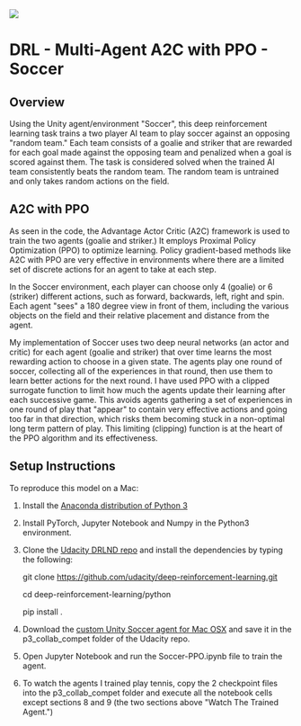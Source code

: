 <img src="https://s3.amazonaws.com/video.udacity-data.com/topher/2018/August/5b81cd05_soccer/soccer.png">

# DRL - Multi-Agent A2C with PPO - Soccer

## Overview
Using the Unity agent/environment "Soccer", this deep reinforcement learning task trains a two player AI team to play soccer against an opposing "random team." Each team consists of a goalie and striker that are rewarded for each goal made against the opposing team and penalized when a goal is scored against them. The task is considered solved when the trained AI team consistently beats the random team. The random team is untrained and only takes random actions on the field.

## A2C with PPO
As seen in the code, the Advantage Actor Critic (A2C) framework is used to train the two agents (goalie and striker.) It employs Proximal Policy Optimization (PPO) to optimize learning. Policy gradient-based methods like A2C with PPO are very effective in environments where there are a limited set of discrete actions for an agent to take at each step. 

In the Soccer environment, each player can choose only 4 (goalie) or 6 (striker) different actions, such as forward, backwards, left, right and spin. Each agent "sees" a 180 degree view in front of them, including the various objects on the field and their relative placement and distance from the agent.

My implementation of Soccer uses two deep neural networks (an actor and critic) for each agent (goalie and striker) that over time learns the most rewarding action to choose in a given state. The agents play one round of soccer, collecting all of the experiences in that round, then use them to learn better actions for the next round. I have used PPO with a clipped surrogate function to limit how much the agents update their learning after each successive game. This avoids agents gathering a set of experiences in one round of play that "appear" to contain very effective actions and going too far in that direction, which risks them becoming stuck in a non-optimal long term pattern of play. This limiting (clipping) function is at the heart of the PPO algorithm and its effectiveness.

## Setup Instructions

To reproduce this model on a Mac:

1. Install the <a href="https://www.anaconda.com/download/#macos">Anaconda distribution of Python 3</a>

2. Install PyTorch, Jupyter Notebook and Numpy in the Python3 environment.

3. Clone the <a href="https://github.com/udacity/deep-reinforcement-learning">Udacity DRLND repo</a> and install the dependencies by typing the following:

    git clone https://github.com/udacity/deep-reinforcement-learning.git

    cd deep-reinforcement-learning/python

    pip install .
    
4. Download the <a href="https://s3-us-west-1.amazonaws.com/udacity-drlnd/P3/Soccer/Soccer.app.zip">custom Unity Soccer agent for Mac OSX</a> and save it in the p3_collab_compet folder of the Udacity repo.

5. Open Jupyter Notebook and run the Soccer-PPO.ipynb file to train the agent.

6. To watch the agents I trained play tennis, copy the 2 checkpoint files into the p3_collab_compet folder and execute all the notebook cells except sections 8 and 9 (the two sections above "Watch The Trained Agent.")
